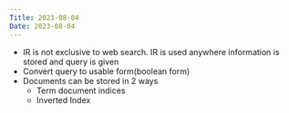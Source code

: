 ```yaml
---
Title: 2023-08-04
Date: 2023-08-04
---
```


- IR is not exclusive to web search. IR is used anywhere information
is stored and query is given
- Convert query to usable form(boolean form)
- Documents can be stored in 2 ways
    - Term document indices
    - Inverted Index

